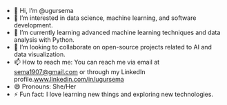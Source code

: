 - 👋 Hi, I’m @ugursema
- 👀 I’m interested in data science, machine learning, and software development.
- 🌱 I’m currently learning advanced machine learning techniques and data analysis with Python.
- 💞️ I’m looking to collaborate on open-source projects related to AI and data visualization.
- 📫 How to reach me: You can reach me via email at sema1907@gmail.com or through my LinkedIn profile.www.linkedin.com/in/ugursema
- 😄 Pronouns: She/Her
- ⚡ Fun fact: I love learning new things and exploring new technologies.

<!---
ugursema/ugursema is a ✨ special ✨ repository because its `README.md` (this file) appears on your GitHub profile.
You can click the Preview link to take a look at your changes.
--->

